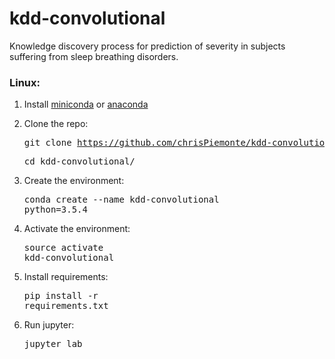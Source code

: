 # kdd-convolutional
Knowledge discovery process for prediction of severity in subjects suffering from sleep breathing disorders.

### Linux:
1. Install [miniconda](https://conda.io/miniconda.html) or [anaconda](https://www.anaconda.com/download/)

2. Clone the repo:<pre>git clone https://github.com/chrisPiemonte/kdd-convolutional.git </pre> <pre>cd kdd-convolutional/</pre>

3. Create the environment:<pre>conda create --name kdd-convolutional python=3.5.4</pre>

4. Activate the environment:<pre>source activate kdd-convolutional</pre>

5. Install requirements:<pre>pip install -r requirements.txt</pre>

6. Run jupyter:<pre>jupyter lab</pre>
